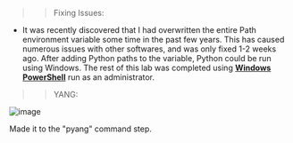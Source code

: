 >> Fixing Issues:
- It was recently discovered that I had overwritten the entire Path environment variable some time in the past few years. This has caused numerous issues with other softwares, and was only fixed 1-2 weeks ago. After adding Python paths to the variable, Python could be run using Windows. The rest of this lab was completed using [**Windows PowerShell**](https://en.wikipedia.org/wiki/PowerShell) run as an administrator.

>> YANG:

![image](https://user-images.githubusercontent.com/39775736/234050978-3dc4df42-8a45-466c-b8c7-464c4ba51936.png)

Made it to the "pyang" command step.

